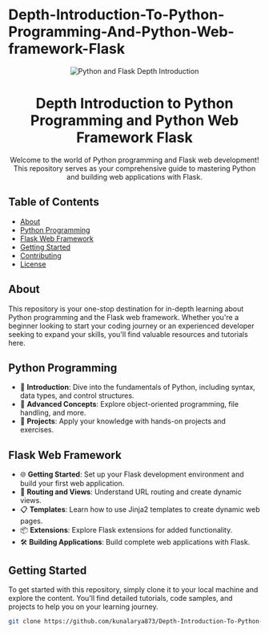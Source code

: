# Depth-Introduction-To-Python-Programming-And-Python-Web-framework-Flask
<!-- Add your project banner here -->
<p align="center">
  <img src="your-banner-image-url" alt="Python and Flask Depth Introduction">
</p>

<!-- Project Title -->
<h1 align="center">Depth Introduction to Python Programming and Python Web Framework Flask</h1>

<!-- Project Description -->
<p align="center">
  Welcome to the world of Python programming and Flask web development! This repository serves as your comprehensive guide to mastering Python and building web applications with Flask.
</p>

<!-- Table of Contents -->
<h2>Table of Contents</h2>

- [About](#about)
- [Python Programming](#python-programming)
- [Flask Web Framework](#flask-web-framework)
- [Getting Started](#getting-started)
- [Contributing](#contributing)
- [License](#license)

<!-- About Section -->
## About

This repository is your one-stop destination for in-depth learning about Python programming and the Flask web framework. Whether you're a beginner looking to start your coding journey or an experienced developer seeking to expand your skills, you'll find valuable resources and tutorials here.

<!-- Python Programming Section -->
## Python Programming

- 🚀 **Introduction**: Dive into the fundamentals of Python, including syntax, data types, and control structures.
- 🧠 **Advanced Concepts**: Explore object-oriented programming, file handling, and more.
- 🌟 **Projects**: Apply your knowledge with hands-on projects and exercises.

<!-- Flask Web Framework Section -->
## Flask Web Framework

- 🌐 **Getting Started**: Set up your Flask development environment and build your first web application.
- 🚀 **Routing and Views**: Understand URL routing and create dynamic views.
- 📋 **Templates**: Learn how to use Jinja2 templates to create dynamic web pages.
- 📦 **Extensions**: Explore Flask extensions for added functionality.
- 🛠️ **Building Applications**: Build complete web applications with Flask.

<!-- Getting Started Section -->
## Getting Started

To get started with this repository, simply clone it to your local machine and explore the content. You'll find detailed tutorials, code samples, and projects to help you on your learning journey.

```bash
git clone https://github.com/kunalarya873/Depth-Introduction-To-Python-Programming-And-Python-Web-framework-Flask.git
